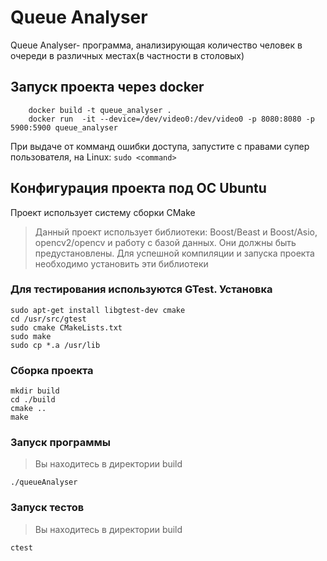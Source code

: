 # Queue Analyser 
Queue Analyser- программа, анализирующая количество человек в очереди в различных местах(в частности в столовых)

## Запуск проекта через docker
```
    docker build -t queue_analyser .
    docker run  -it --device=/dev/video0:/dev/video0 -p 8080:8080 -p 5900:5900 queue_analyser
```
При выдаче от комманд ошибки доступа, запустите с правами супер пользователя, на Linux: ```sudo <command>```
## Конфигурация проекта под ОС Ubuntu
Проект использует систему сборки CMake
> Данный проект использует библиотеки: Boost/Beast и Boost/Asio, opencv2/opencv и работу с базой данных. Они должны быть предустановлены. Для успешной компиляции и запуска проекта необходимо установить эти библиотеки

### Для тестирования используются GTest. Установка
```
sudo apt-get install libgtest-dev cmake
cd /usr/src/gtest
sudo cmake CMakeLists.txt
sudo make
sudo cp *.a /usr/lib
```
### Сборка проекта
```
mkdir build
cd ./build 
cmake .. 
make
```
### Запуск программы
> Вы находитесь в директории build
```
./queueAnalyser
```
### Запуск тестов 
> Вы находитесь в директории build
```
ctest
```

